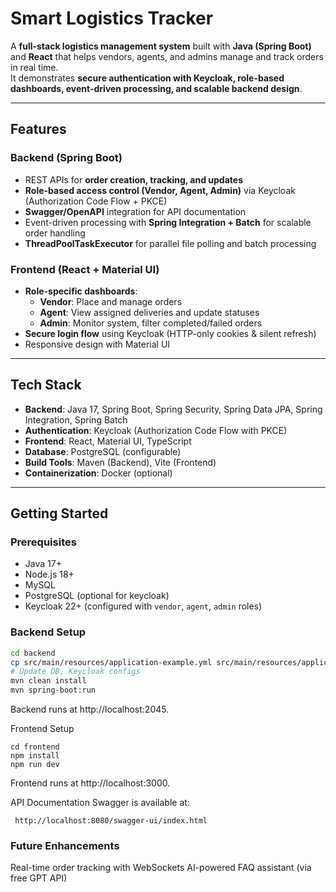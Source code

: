 # Smart Logistics Tracker

A **full-stack logistics management system** built with **Java (Spring Boot)** and **React** that helps vendors, agents, and admins manage and track orders in real time.  
It demonstrates **secure authentication with Keycloak, role-based dashboards, event-driven processing, and scalable backend design**.

---

## Features

### Backend (Spring Boot)
- REST APIs for **order creation, tracking, and updates**
- **Role-based access control (Vendor, Agent, Admin)** via Keycloak (Authorization Code Flow + PKCE)
- **Swagger/OpenAPI** integration for API documentation
- Event-driven processing with **Spring Integration + Batch** for scalable order handling
- **ThreadPoolTaskExecutor** for parallel file polling and batch processing

### Frontend (React + Material UI)
- **Role-specific dashboards**:
    - **Vendor**: Place and manage orders
    - **Agent**: View assigned deliveries and update statuses
    - **Admin**: Monitor system, filter completed/failed orders
- **Secure login flow** using Keycloak (HTTP-only cookies & silent refresh)
- Responsive design with Material UI

---

## Tech Stack

- **Backend**: Java 17, Spring Boot, Spring Security, Spring Data JPA, Spring Integration, Spring Batch
- **Authentication**: Keycloak (Authorization Code Flow with PKCE)
- **Frontend**: React, Material UI, TypeScript
- **Database**: PostgreSQL (configurable)
- **Build Tools**: Maven (Backend), Vite (Frontend)
- **Containerization**: Docker (optional)

---

## Getting Started

### Prerequisites
- Java 17+
- Node.js 18+
- MySQL
- PostgreSQL (optional for keycloak)
- Keycloak 22+ (configured with `vendor`, `agent`, `admin` roles)

### Backend Setup
```bash
cd backend
cp src/main/resources/application-example.yml src/main/resources/application.yml
# Update DB, Keycloak configs
mvn clean install
mvn spring-boot:run
```
Backend runs at http://localhost:2045.

Frontend Setup
```
cd frontend
npm install
npm run dev
```
Frontend runs at http://localhost:3000.

API Documentation
Swagger is available at:
```
 http://localhost:8080/swagger-ui/index.html
```
### Future Enhancements
Real-time order tracking with WebSockets
AI-powered FAQ assistant (via free GPT API)
